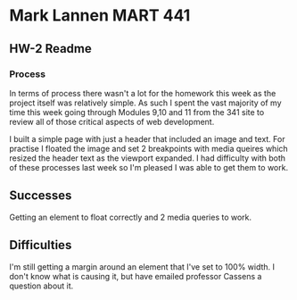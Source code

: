 # Mark Lannen MART 441
## HW-2 Readme
### Process

In terms of process there wasn't a lot for the homework this week as the project itself was relatively simple. As such I spent the vast majority of my time this week going through Modules 9,10 and 11 from the 341 site to review all of those critical aspects of web development.  

I built a simple page with just a header that included an image and text. For practise I floated the image and set 2 breakpoints with media queires which resized the header text as the viewport expanded. I had difficulty with both of these processes last week so I'm pleased I was able to get them to work.

## Successes

Getting an element to float correctly and 2 media queries to work. 

## Difficulties

I'm still getting a margin around an element that I've set to 100% width. I don't know what is causing it, but have emailed professor Cassens a question about it. 

